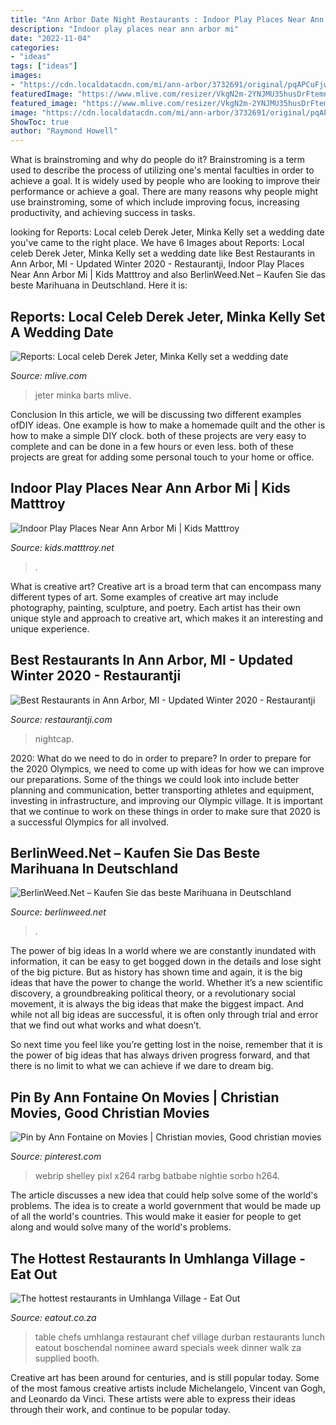 ```yaml
---
title: "Ann Arbor Date Night Restaurants : Indoor Play Places Near Ann Arbor Mi"
description: "Indoor play places near ann arbor mi"
date: "2022-11-04"
categories:
- "ideas"
tags: ["ideas"]
images:
- "https://cdn.localdatacdn.com/mi/ann-arbor/3732691/original/pqAPCuFjwH.jpg"
featuredImage: "https://www.mlive.com/resizer/VkgN2m-2YNJMU35husDrFtemniY=/1280x0/smart/advancelocal-adapter-image-uploads.s3.amazonaws.com/image.mlive.com/home/mlive-media/width2048/img/kzgazette_impact/photo/derek-jeter-and-minka-kelly-56539c7c0231f9bb.jpg"
featured_image: "https://www.mlive.com/resizer/VkgN2m-2YNJMU35husDrFtemniY=/1280x0/smart/advancelocal-adapter-image-uploads.s3.amazonaws.com/image.mlive.com/home/mlive-media/width2048/img/kzgazette_impact/photo/derek-jeter-and-minka-kelly-56539c7c0231f9bb.jpg"
image: "https://cdn.localdatacdn.com/mi/ann-arbor/3732691/original/pqAPCuFjwH.jpg"
ShowToc: true
author: "Raymond Howell"
---
```



What is brainstroming and why do people do it?
Brainstroming is a term used to describe the process of utilizing one's mental faculties in order to achieve a goal. It is widely used by people who are looking to improve their performance or achieve a goal. There are many reasons why people might use brainstroming, some of which include improving focus, increasing productivity, and achieving success in tasks.

	

		
looking for Reports: Local celeb Derek Jeter, Minka Kelly set a wedding date you've came to the right place. We have 6 Images about Reports: Local celeb Derek Jeter, Minka Kelly set a wedding date like Best Restaurants in Ann Arbor, MI - Updated Winter 2020 - Restaurantji, Indoor Play Places Near Ann Arbor Mi | Kids Matttroy and also BerlinWeed.Net – Kaufen Sie das beste Marihuana in Deutschland. Here it is:
		
    
## Reports: Local Celeb Derek Jeter, Minka Kelly Set A Wedding Date

<img loading=lazy src="https://www.mlive.com/resizer/VkgN2m-2YNJMU35husDrFtemniY=/1280x0/smart/advancelocal-adapter-image-uploads.s3.amazonaws.com/image.mlive.com/home/mlive-media/width2048/img/kzgazette_impact/photo/derek-jeter-and-minka-kelly-56539c7c0231f9bb.jpg" onerror="this.onerror=null;this.src='https://tse1.mm.bing.net/th?id=OIP.hRmaMyk5Xh84RnMZVRWpNQHaFo&amp;pid=15.1';" alt="Reports: Local celeb Derek Jeter, Minka Kelly set a wedding date">

_Source: mlive.com_

>jeter minka barts mlive. 

	

Conclusion
In this article, we will be discussing two different examples ofDIY ideas. One example is how to make a homemade quilt and the other is how to make a simple DIY clock. both of these projects are very easy to complete and can be done in a few hours or even less. both of these projects are great for adding some personal touch to your home or office.

    
## Indoor Play Places Near Ann Arbor Mi | Kids Matttroy

<img loading=lazy src="https://images.squarespace-cdn.com/content/v1/53066436e4b0fb69071dde49/1529694122188-VV7YR08B4IH5F99ECN98/ke17ZwdGBToddI8pDm48kLkXF2pIyv_F2eUT9F60jBl7gQa3H78H3Y0txjaiv_0fDoOvxcdMmMKkDsyUqMSsMWxHk725yiiHCCLfrh8O1z4YTzHvnKhyp6Da-NYroOW3ZGjoBKy3azqku80C789l0iyqMbMesKd95J-X4EagrgU9L3Sa3U8cogeb0tjXbfawd0urKshkc5MgdBeJmALQKw/242AA-010jpg.jpg" onerror="this.onerror=null;this.src='https://tse3.mm.bing.net/th?id=OIP.jhxNQe23zkTJxyS08vq1mgHaE8&amp;pid=15.1';" alt="Indoor Play Places Near Ann Arbor Mi | Kids Matttroy">

_Source: kids.matttroy.net_

>. 

	

What is creative art?
Creative art is a broad term that can encompass many different types of art. Some examples of creative art may include photography, painting, sculpture, and poetry. Each artist has their own unique style and approach to creative art, which makes it an interesting and unique experience.

    
## Best Restaurants In Ann Arbor, MI - Updated Winter 2020 - Restaurantji

<img loading=lazy src="https://cdn.localdatacdn.com/mi/ann-arbor/3732691/original/pqAPCuFjwH.jpg" onerror="this.onerror=null;this.src='https://tse3.mm.bing.net/th?id=OIP.3Jb4EtIOdacXtInkxAanLAHaOl&amp;pid=15.1';" alt="Best Restaurants in Ann Arbor, MI - Updated Winter 2020 - Restaurantji">

_Source: restaurantji.com_

>nightcap. 

	

2020: What do we need to do in order to prepare?
In order to prepare for the 2020 Olympics, we need to come up with ideas for how we can improve our preparations. Some of the things we could look into include better planning and communication, better transporting athletes and equipment, investing in infrastructure, and improving our Olympic village. It is important that we continue to work on these things in order to make sure that 2020 is a successful Olympics for all involved.

    
## BerlinWeed.Net – Kaufen Sie Das Beste Marihuana In Deutschland

<img loading=lazy src="https://comprarmarihuanamadrid.com/ger/wp-content/uploads/2020/09/20200616_154956-768x1024.jpg" onerror="this.onerror=null;this.src='https://tse1.mm.bing.net/th?id=OIP.VjXsVCExi_sSH8CSGaLlkAHaJ4&amp;pid=15.1';" alt="BerlinWeed.Net – Kaufen Sie das beste Marihuana in Deutschland">

_Source: berlinweed.net_

>. 

	

The power of big ideas
In a world where we are constantly inundated with information, it can be easy to get bogged down in the details and lose sight of the big picture. But as history has shown time and again, it is the big ideas that have the power to change the world.
Whether it’s a new scientific discovery, a groundbreaking political theory, or a revolutionary social movement, it is always the big ideas that make the biggest impact. And while not all big ideas are successful, it is often only through trial and error that we find out what works and what doesn’t.

So next time you feel like you’re getting lost in the noise, remember that it is the power of big ideas that has always driven progress forward, and that there is no limit to what we can achieve if we dare to dream big.

    
## Pin By Ann Fontaine On Movies | Christian Movies, Good Christian Movies

<img loading=lazy src="https://i.pinimg.com/originals/70/91/2c/70912c0ff12db6e3d5b96839c06a3015.jpg" onerror="this.onerror=null;this.src='https://tse4.mm.bing.net/th?id=OIP.9TzSnwLdjE89aa_jOAS2-wHaJ4&amp;pid=15.1';" alt="Pin by Ann Fontaine on Movies | Christian movies, Good christian movies">

_Source: pinterest.com_

>webrip shelley pixl x264 rarbg batbabe nightie sorbo h264. 

	

The article discusses a new idea that could help solve some of the world's problems. The idea is to create a world government that would be made up of all the world's countries. This would make it easier for people to get along and would solve many of the world's problems.

    
## The Hottest Restaurants In Umhlanga Village - Eat Out

<img loading=lazy src="https://www.eatout.co.za/wp-content/uploads/2016/09/chefs-table-1-600x450.jpg" onerror="this.onerror=null;this.src='https://tse3.mm.bing.net/th?id=OIP.iMIcXx6lnD6cOz8M35iQiAHaFj&amp;pid=15.1';" alt="The hottest restaurants in Umhlanga Village - Eat Out">

_Source: eatout.co.za_

>table chefs umhlanga restaurant chef village durban restaurants lunch eatout boschendal nominee award specials week dinner walk za supplied booth. 

	

Creative art has been around for centuries, and is still popular today. Some of the most famous creative artists include Michelangelo, Vincent van Gogh, and Leonardo da Vinci. These artists were able to express their ideas through their work, and continue to be popular today.

